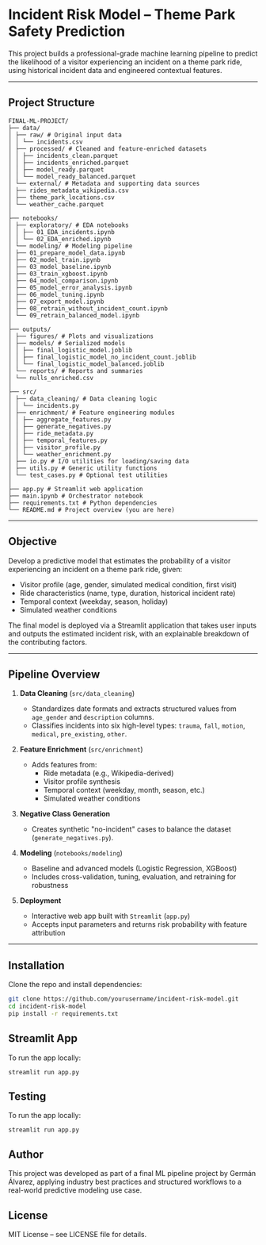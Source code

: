 # Incident Risk Model – Theme Park Safety Prediction

This project builds a professional-grade machine learning pipeline to predict the likelihood of a visitor experiencing an incident on a theme park ride, using historical incident data and engineered contextual features.

---

## Project Structure

`````
FINAL-ML-PROJECT/
├── data/
│ ├── raw/ # Original input data
│ │ └── incidents.csv
│ ├── processed/ # Cleaned and feature-enriched datasets
│ │ ├── incidents_clean.parquet
│ │ ├── incidents_enriched.parquet
│ │ ├── model_ready.parquet
│ │ └── model_ready_balanced.parquet
│ └── external/ # Metadata and supporting data sources
│ ├── rides_metadata_wikipedia.csv
│ ├── theme_park_locations.csv
│ └── weather_cache.parquet
│
├── notebooks/
│ ├── exploratory/ # EDA notebooks
│ │ ├── 01_EDA_incidents.ipynb
│ │ └── 02_EDA_enriched.ipynb
│ └── modeling/ # Modeling pipeline
│ ├── 01_prepare_model_data.ipynb
│ ├── 02_model_train.ipynb
│ ├── 03_model_baseline.ipynb
│ ├── 03_train_xgboost.ipynb
│ ├── 04_model_comparison.ipynb
│ ├── 05_model_error_analysis.ipynb
│ ├── 06_model_tuning.ipynb
│ ├── 07_export_model.ipynb
│ ├── 08_retrain_without_incident_count.ipynb
│ └── 09_retrain_balanced_model.ipynb
│
├── outputs/
│ ├── figures/ # Plots and visualizations
│ ├── models/ # Serialized models
│ │ ├── final_logistic_model.joblib
│ │ ├── final_logistic_model_no_incident_count.joblib
│ │ └── final_logistic_model_balanced.joblib
│ └── reports/ # Reports and summaries
│ └── nulls_enriched.csv
│
├── src/
│ ├── data_cleaning/ # Data cleaning logic
│ │ └── incidents.py
│ ├── enrichment/ # Feature engineering modules
│ │ ├── aggregate_features.py
│ │ ├── generate_negatives.py
│ │ ├── ride_metadata.py
│ │ ├── temporal_features.py
│ │ ├── visitor_profile.py
│ │ └── weather_enrichment.py
│ ├── io.py # I/O utilities for loading/saving data
│ ├── utils.py # Generic utility functions
│ └── test_cases.py # Optional test utilities
│
├── app.py # Streamlit web application
├── main.ipynb # Orchestrator notebook
├── requirements.txt # Python dependencies
└── README.md # Project overview (you are here)
`````



---

## Objective

Develop a predictive model that estimates the probability of a visitor experiencing an incident on a theme park ride, given:

- Visitor profile (age, gender, simulated medical condition, first visit)
- Ride characteristics (name, type, duration, historical incident rate)
- Temporal context (weekday, season, holiday)
- Simulated weather conditions

The final model is deployed via a Streamlit application that takes user inputs and outputs the estimated incident risk, with an explainable breakdown of the contributing factors.

---

## Pipeline Overview

1. **Data Cleaning** (`src/data_cleaning`)
   - Standardizes date formats and extracts structured values from `age_gender` and `description` columns.
   - Classifies incidents into six high-level types: `trauma`, `fall`, `motion`, `medical`, `pre_existing`, `other`.

2. **Feature Enrichment** (`src/enrichment`)
   - Adds features from:
     - Ride metadata (e.g., Wikipedia-derived)
     - Visitor profile synthesis
     - Temporal context (weekday, month, season, etc.)
     - Simulated weather conditions

3. **Negative Class Generation**
   - Creates synthetic "no-incident" cases to balance the dataset (`generate_negatives.py`).

4. **Modeling** (`notebooks/modeling`)
   - Baseline and advanced models (Logistic Regression, XGBoost)
   - Includes cross-validation, tuning, evaluation, and retraining for robustness

5. **Deployment**
   - Interactive web app built with `Streamlit` (`app.py`)
   - Accepts input parameters and returns risk probability with feature attribution

---

## Installation

Clone the repo and install dependencies:

```bash
git clone https://github.com/yourusername/incident-risk-model.git
cd incident-risk-model
pip install -r requirements.txt
````

##  Streamlit App

To run the app locally:

````
streamlit run app.py

````

##  Testing

To run the app locally:

````
streamlit run app.py

````

## Author
This project was developed as part of a final ML pipeline project by Germán Álvarez, applying industry best practices and structured workflows to a real-world predictive modeling use case.

##  License
MIT License – see LICENSE file for details.